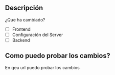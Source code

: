 ## Descripción
¿Que ha cambiado?

- [ ] Frontend
- [ ] Configuración del Server
- [ ] Backend

## Como puedo probar los cambios?

En qeu url puedo probar los cambios
